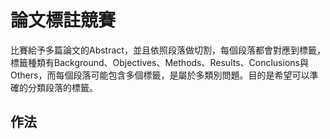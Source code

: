 論文標註競賽
===
比賽給予多篇論文的Abstract，並且依照段落做切割，每個段落都會對應到標籤，標籤種類有Background、Objectives、Methods、Results、Conclusions與Others，而每個段落可能包含多個標籤，是屬於多類別問題。目的是希望可以準確的分類段落的標籤。

作法
---
